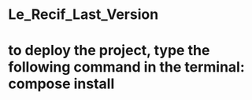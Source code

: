 # Le_Recif_Last_Version

# to deploy the project, type the following command in the terminal: compose install
